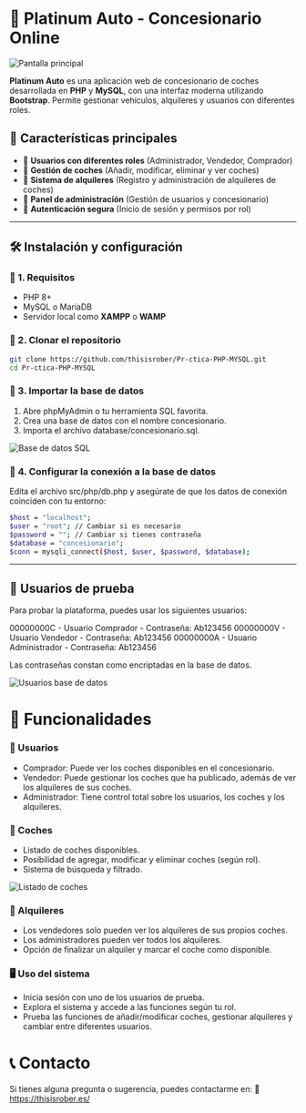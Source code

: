 # 🚗 Platinum Auto - Concesionario Online

![Pantalla principal](https://prnt.sc/4iber8x4VeD7)

**Platinum Auto** es una aplicación web de concesionario de coches desarrollada en **PHP** y **MySQL**, con una interfaz moderna utilizando **Bootstrap**. Permite gestionar vehículos, alquileres y usuarios con diferentes roles.

## 📌 Características principales
- 🔹 **Usuarios con diferentes roles** (Administrador, Vendedor, Comprador)
- 🔹 **Gestión de coches** (Añadir, modificar, eliminar y ver coches)
- 🔹 **Sistema de alquileres** (Registro y administración de alquileres de coches)
- 🔹 **Panel de administración** (Gestión de usuarios y concesionario)
- 🔹 **Autenticación segura** (Inicio de sesión y permisos por rol)

---

## 🛠️ Instalación y configuración

### 🔹 1. Requisitos
- PHP 8+
- MySQL o MariaDB
- Servidor local como **XAMPP** o **WAMP**

### 🔹 2. Clonar el repositorio
```sh
git clone https://github.com/thisisrober/Pr-ctica-PHP-MYSQL.git
cd Pr-ctica-PHP-MYSQL
```

### 🔹 3. Importar la base de datos
1. Abre phpMyAdmin o tu herramienta SQL favorita.
2. Crea una base de datos con el nombre concesionario.
3. Importa el archivo database/concesionario.sql.

![Base de datos SQL](https://prnt.sc/tuLTKUkyVdut)

### 🔹 4. Configurar la conexión a la base de datos
Edita el archivo src/php/db.php y asegúrate de que los datos de conexión coinciden con tu entorno:
```sh
$host = "localhost";
$user = "root"; // Cambiar si es necesario
$password = ""; // Cambiar si tienes contraseña
$database = "concesionario";
$conn = mysqli_connect($host, $user, $password, $database);
```

---

## 👤 Usuarios de prueba
Para probar la plataforma, puedes usar los siguientes usuarios:

00000000C	- Usuario Comprador - Contraseña: Ab123456
00000000V	- Usuario Vendedor - Contraseña: Ab123456
00000000A	- Usuario Administrador - Contraseña: Ab123456

Las contraseñas constan como encriptadas en la base de datos.

![Usuarios base de datos](https://prnt.sc/aSM-fzd9RQ3l)

# 🚀 Funcionalidades
### 🔹 Usuarios
- Comprador: Puede ver los coches disponibles en el concesionario.
- Vendedor: Puede gestionar los coches que ha publicado, además de ver los alquileres de sus coches.
- Administrador: Tiene control total sobre los usuarios, los coches y los alquileres.

### 🔹 Coches
- Listado de coches disponibles.
- Posibilidad de agregar, modificar y eliminar coches (según rol).
- Sistema de búsqueda y filtrado.

![Listado de coches](https://prnt.sc/jOZZBXNbuYkH)

### 🔹 Alquileres
- Los vendedores solo pueden ver los alquileres de sus propios coches.
- Los administradores pueden ver todos los alquileres.
- Opción de finalizar un alquiler y marcar el coche como disponible.

### 🖥️ Uso del sistema
- Inicia sesión con uno de los usuarios de prueba.
- Explora el sistema y accede a las funciones según tu rol.
- Prueba las funciones de añadir/modificar coches, gestionar alquileres y cambiar entre diferentes usuarios.

# 📞 Contacto
Si tienes alguna pregunta o sugerencia, puedes contactarme en: 🔗 https://thisisrober.es/
